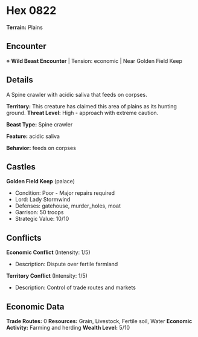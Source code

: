# Hex 0822

**Terrain:** Plains

## Encounter
※ **Wild Beast Encounter** | Tension: economic | Near Golden Field Keep

## Details
A Spine crawler with acidic saliva that feeds on corpses.

**Territory:** This creature has claimed this area of plains as its hunting ground.
**Threat Level:** High - approach with extreme caution.

**Beast Type:** Spine crawler

**Feature:** acidic saliva

**Behavior:** feeds on corpses

## Castles
**Golden Field Keep** (palace)
- Condition: Poor - Major repairs required
- Lord: Lady Stormwind
- Defenses: gatehouse, murder_holes, moat
- Garrison: 50 troops
- Strategic Value: 10/10

## Conflicts
**Economic Conflict** (Intensity: 1/5)
- Description: Dispute over fertile farmland

**Territory Conflict** (Intensity: 1/5)
- Description: Control of trade routes and markets

## Economic Data
**Trade Routes:** 0
**Resources:** Grain, Livestock, Fertile soil, Water
**Economic Activity:** Farming and herding
**Wealth Level:** 5/10
